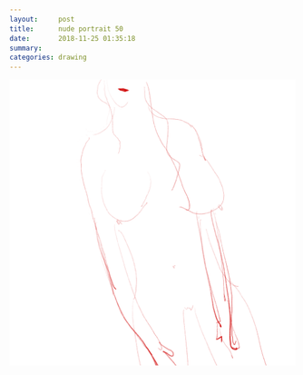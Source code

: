 ```yaml
---
layout:     post
title:      nude portrait 50
date:       2018-11-25 01:35:18
summary:    
categories: drawing
---
```

![nude portrait 50](/images/diary/nude-portrait-50.png ".")
